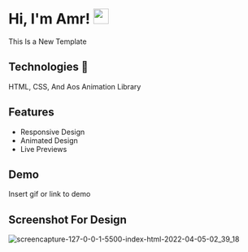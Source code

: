 
# Hi, I'm Amr! <img src="https://raw.githubusercontent.com/MartinHeinz/MartinHeinz/master/wave.gif" width="30px">

This Is a New Template 
## Technologies 🚀
HTML, CSS, And Aos Animation Library


## Features

- Responsive Design 
- Animated Design
- Live Previews



## Demo

Insert gif or link to demo


## Screenshot For Design

![screencapture-127-0-0-1-5500-index-html-2022-04-05-02_39_18](https://user-images.githubusercontent.com/81320285/161655919-15e5922a-b78c-4d1f-88b4-7fc70f285294.png)


